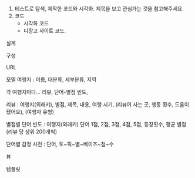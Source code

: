 1. 테스트로 탐색, 제작한 코드와 시각화. 제목을 보고 관심가는 것을 참고해주세요.
2. 코드
   - 시각화 코드
   - 디장고 사이트 코드.


설계

구성

URL

모델
여행지 : 이름, 대분류, 세부분류, 지역

각 여행지마다... 리뷰, 단어-별점 빈도,

리뷰 : 여행지(외래키), 별점, 제목, 내용, 여행 시기, (리뷰어 사는 곳, 행동 횟수, 도움이 됐어요), (여행자 유형)

별점별 단어 빈도 : 여행지(외래키) 단어 1점, 2점, 3점, 4점, 5점, 등장횟수, 평균 별점 (리뷰 당 상위 200개씩)

단어별 감정 사전 : 단어, 토~픽~별~베이즈~점~수

뷰

템플릿
